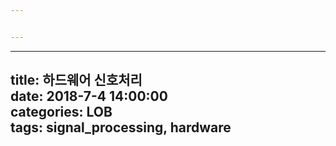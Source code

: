 ```yaml
---


---
```


<hr>
<h2 id="title-하드웨어-신호처리date-2018-7-4-140000categories-lobtags-signal_processing-hardware">title: 하드웨어 신호처리<br>
date: 2018-7-4 14:00:00<br>
categories: LOB<br>
tags: signal_processing, hardware</h2>

